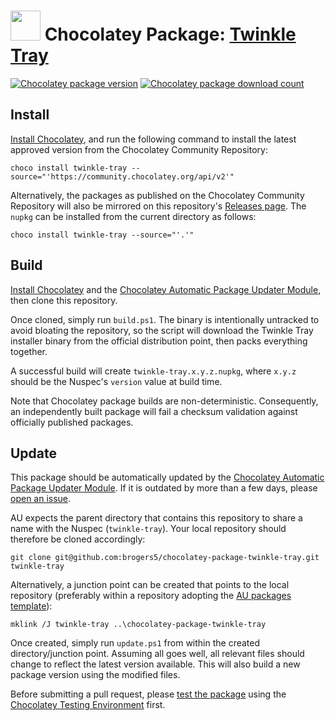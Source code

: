 # <img src="https://cdn.jsdelivr.net/gh/brogers5/chocolatey-package-twinkle-tray@800782d6afb5b6ab2e4dcefdb879bea194f0fef8/twinkle-tray.png" width="48" height="48"/> Chocolatey Package: [Twinkle Tray](https://community.chocolatey.org/packages/twinkle-tray)

[![Chocolatey package version](https://img.shields.io/chocolatey/v/twinkle-tray.svg)](https://community.chocolatey.org/packages/twinkle-tray)
[![Chocolatey package download count](https://img.shields.io/chocolatey/dt/twinkle-tray.svg)](https://community.chocolatey.org/packages/twinkle-tray)

## Install

[Install Chocolatey](https://chocolatey.org/install), and run the following command to install the latest approved version from the Chocolatey Community Repository:

```shell
choco install twinkle-tray --source="'https://community.chocolatey.org/api/v2'"
```

Alternatively, the packages as published on the Chocolatey Community Repository will also be mirrored on this repository's [Releases page](https://github.com/brogers5/chocolatey-package-twinkle-tray/releases). The `nupkg` can be installed from the current directory as follows:

```shell
choco install twinkle-tray --source="'.'"
```

## Build

[Install Chocolatey](https://chocolatey.org/install) and the [Chocolatey Automatic Package Updater Module](https://github.com/majkinetor/au), then clone this repository.

Once cloned, simply run `build.ps1`. The binary is intentionally untracked to avoid bloating the repository, so the script will download the Twinkle Tray installer binary from the official distribution point, then packs everything together.

A successful build will create `twinkle-tray.x.y.z.nupkg`, where `x.y.z` should be the Nuspec's `version` value at build time.

Note that Chocolatey package builds are non-deterministic. Consequently, an independently built package will fail a checksum validation against officially published packages.

## Update

This package should be automatically updated by the [Chocolatey Automatic Package Updater Module](https://github.com/majkinetor/au). If it is outdated by more than a few days, please [open an issue](https://github.com/brogers5/chocolatey-package-twinkle-tray/issues).

AU expects the parent directory that contains this repository to share a name with the Nuspec (`twinkle-tray`). Your local repository should therefore be cloned accordingly:

```shell
git clone git@github.com:brogers5/chocolatey-package-twinkle-tray.git twinkle-tray
```

Alternatively, a junction point can be created that points to the local repository (preferably within a repository adopting the [AU packages template](https://github.com/majkinetor/au-packages-template)):

```shell
mklink /J twinkle-tray ..\chocolatey-package-twinkle-tray
```

Once created, simply run `update.ps1` from within the created directory/junction point. Assuming all goes well, all relevant files should change to reflect the latest version available. This will also build a new package version using the modified files.

Before submitting a pull request, please [test the package](https://docs.chocolatey.org/en-us/community-repository/moderation/package-verifier#steps-for-each-package) using the [Chocolatey Testing Environment](https://github.com/chocolatey-community/chocolatey-test-environment) first.
